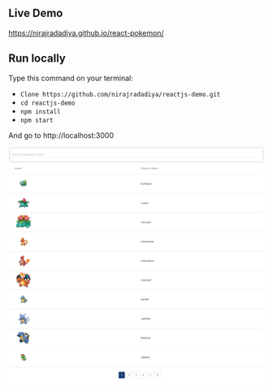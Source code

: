 ## Live Demo
https://nirajradadiya.github.io/react-pokemon/

## Run locally
Type this command on your terminal:  

* `Clone https://github.com/nirajradadiya/reactjs-demo.git`
* `cd reactjs-demo`
* `npm install`
* `npm start`

And go to http://localhost:3000

![Screenshot](reactpokedex.png)
